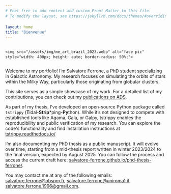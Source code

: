 ```yaml
---
# Feel free to add content and custom Front Matter to this file.
# To modify the layout, see https://jekyllrb.com/docs/themes/#overriding-theme-defaults

layout: home
title: "Bienvenue"
---
```




<div style="display: flex; justify-content: center; align-items: center;">

    <img src="/assets/img/me_art_brazil_2023.webp" alt="face pic" style="width: 400px; height: auto; border-radius: 50%;">

</div>

Welcome to my portfolio! I’m Salvatore Ferrone, a PhD student specializing in Galactic Astronomy. My research focuses on simulating the orbits of stars within the Milky Way, particularly those originating from globular clusters.

This site serves as a simple showcase of my work. For a detailed list of my contributions, you can check out my [publications on ADS](https://ui.adsabs.harvard.edu/search/fq=%7B!type%3Daqp%20v%3D%24fq_database%7D&fq_database=(database%3Aastronomy%20OR%20database%3Aphysics)&p_=0&q=%20author%3A%22Ferrone%2C%20Salvatore%22&sort=date%20desc%2C%20bibcode%20desc).

As part of my thesis, I’ve developed an open-source Python package called `tstrippy` (**T**idal-**Strip***ping-**Py**thon). While it’s not designed to compete with established tools like Agama, Gala, or Galpy, tstrippy enables the reproducibility and public verification of my research. You can explore the code's functionality and find installation instructions at [tstrippy.readthedocs.io/](https://tstrippy.readthedocs.io/en/latest/)

I’m also documenting my PhD thesis as a public manuscript. It will evolve over time, starting from a mid-thesis report written in winter 2023/2024 to the final version, expected by August 2025. You can follow the process and access the current draft here: [salvatore-ferrone.github.io/phd-thesis-ferrone/](https://salvatore-ferrone.github.io/phd-thesis-ferrone/). 


You may contact me at any of the following emails: salvatore.ferrone@obspm.fr, salvatore.ferrone@uniroma1.it, salvatore.ferrone.1996@gmail.com.



